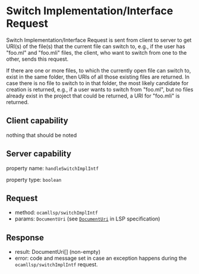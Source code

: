 # Switch Implementation/Interface Request

Switch Implementation/Interface Request is sent from client to server  to get
URI(s) of the file(s) that the current file can switch to, e.g.,  if the user
has "foo.ml" and "foo.mli" files, the client, who want to  switch from one to
the other, sends this request.

If there are one or more files, to which the currently open file can  switch to,
exist in the same folder, then URIs of all those existing  files are returned.
In case there is no file to switch to in that folder,  the most likely candidate
for creation is returned, e.g., if a user wants  to switch from "foo.ml", but no
files already exist in the project that  could be returned, a URI for "foo.mli"
is returned.

## Client capability

nothing that should be noted

## Server capability

property name: `handleSwitchImplIntf`

property type: `boolean`

## Request

- method: `ocamllsp/switchImplIntf`
- params: `DocumentUri` (see [`DocumentUri`](https://microsoft.github.io/language-server-protocol/specifications/specification-current/#uri) in LSP specification)

## Response

- result: DocumentUri[] (non-empty)
- error: code and message set in case an exception happens during the `ocamllsp/switchImplIntf` request.


